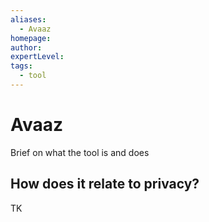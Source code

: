 ```yaml
---
aliases:
  - Avaaz
homepage: 
author: 
expertLevel: 
tags:
  - tool
---
```

# Avaaz

Brief on what the tool is and does 

## How does it relate to privacy?

TK 

